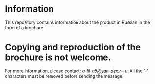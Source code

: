 # Information
This repository contains information about the product in Russian in the form of a brochure. 

# Copying and reproduction of the brochure is not welcome.

For more information, please contact: *a-lil-a5@yan-dex.r--u*. All the '-' characters must be removed before sending the message.
